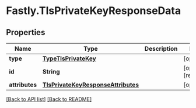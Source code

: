 # Fastly.TlsPrivateKeyResponseData

## Properties

Name | Type | Description | Notes
------------ | ------------- | ------------- | -------------
**type** | [**TypeTlsPrivateKey**](TypeTlsPrivateKey.md) |  | [optional] 
**id** | **String** |  | [optional] [readonly] 
**attributes** | [**TlsPrivateKeyResponseAttributes**](TlsPrivateKeyResponseAttributes.md) |  | [optional] 


[[Back to API list]](../../README.md#endpoints) [[Back to README]](../../README.md)
